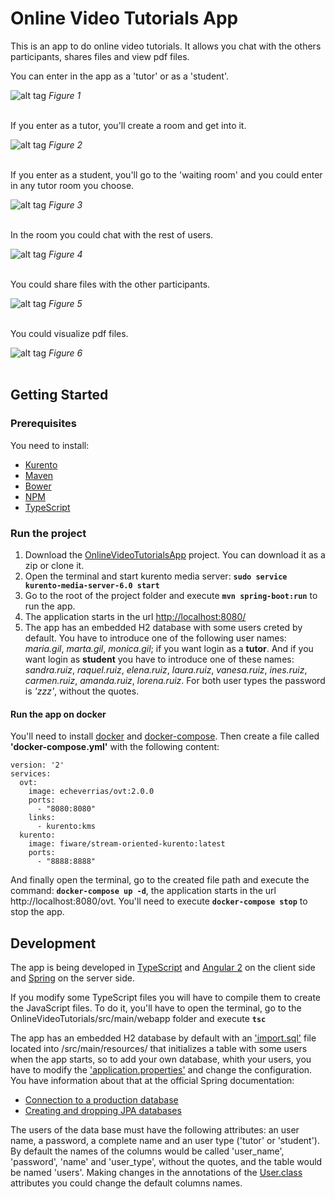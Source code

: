 # Online Video Tutorials App
This is an app to do online video tutorials. It allows you chat with the others participants, shares files and view pdf files. 

You can enter in the app as a 'tutor' or as a 'student'.

![alt tag](https://github.com/Echeverrias/OnlineVideoTutorials/blob/2.0.0/src/main/resources/img/OVT%20-%20login.png)
*Figure 1*  <br /><br />



If you enter as a tutor, you'll create a room and get into it.

![alt tag](https://github.com/Echeverrias/OnlineVideoTutorials/blob/2.0.0/src/main/resources/img/OVT%20-%20room.png)
*Figure 2*  <br /><br />



If you enter as a student, you'll go to the 'waiting room' and you could enter in any tutor room you choose.

![alt tag](https://github.com/Echeverrias/OnlineVideoTutorials/blob/2.0.0/src/main/resources/img/OVT%20-%20waiting%20room.png)
        *Figure 3*  <br /><br />



In the room you could chat with the rest of users.

![alt tag](https://github.com/Echeverrias/OnlineVideoTutorials/blob/2.0.0/src/main/resources/img/OVT%20-%20room%20chat.png)
       *Figure 4*  <br /><br />



You could share files with the other participants.

![alt tag](https://github.com/Echeverrias/OnlineVideoTutorials/blob/2.0.0/src/main/resources/img/OVT%20-%20sharing%20files.png)
       *Figure 5*  <br /><br />



You could visualize pdf files.

![alt tag](https://github.com/Echeverrias/OnlineVideoTutorials/blob/2.0.0/src/main/resources/img/OVT%20-%20visualizing%20pdfs.png)
       *Figure 6*  <br /><br />       




## Getting Started
### Prerequisites
You need to install:

- [Kurento](http://doc-kurento.readthedocs.io/en/stable/installation_guide.html)
- [Maven](http://maven.apache.org/install.html)
- [Bower](https://bower.io/#install-bower)
- [NPM](https://docs.npmjs.com/getting-started/installing-node)
- [TypeScript](https://www.typescriptlang.org/index.html#download-links) 


### Run the project
1. Download the [OnlineVideoTutorialsApp](https://github.com/Echeverrias/OnlineVideoTutorials/tree/1.0.x) project. You can download it as a zip or clone it.
2. Open the terminal and start kurento media server: **`sudo service kurento-media-server-6.0 start`** 
3. Go to the root of the project folder and execute **`mvn spring-boot:run`** to run the app.
4. The application starts in the url [http://localhost:8080/](http://localhost:8080/)
5. The app has an embedded H2 database with some users creted by default. You have to introduce one of the following user names: *maria.gil*, *marta.gil*, *monica.gil*; if you want login as a **tutor**. And if you want login as **student** you have to introduce one of these names: *sandra.ruiz*, *raquel.ruiz*, *elena.ruiz*, *laura.ruiz*, *vanesa.ruiz*, *ines.ruiz*, *carmen.ruiz*, *amanda.ruiz*, *lorena.ruiz*. For both user types the password is *'zzz'*, without the quotes.

#### Run the app on docker
You'll need to install [docker](https://docs.docker.com/engine/installation/) and [docker-compose](https://docs.docker.com/compose/install/). Then create a file called **'docker-compose.yml'** with the following content:
```
version: '2'
services:
  ovt:
    image: echeverrias/ovt:2.0.0
    ports:
      - "8080:8080"
    links:
      - kurento:kms
  kurento:
    image: fiware/stream-oriented-kurento:latest
    ports:
      - "8888:8888"
```
And finally open the terminal, go to the created file path and execute the command: **`docker-compose up -d`**, the application starts in the url http://localhost:8080/ovt. You'll need to execute **`docker-compose stop`** to stop the app.


## Development
The app is being developed in [TypeScript](https://www.typescriptlang.org/) and [Angular 2](https://angular.io/) on the client side and [Spring](https://spring.io/) on the server side.

If you modify some TypeScript files you will have to compile them to create the JavaScript files. To do it, you'll have to open the terminal, go to the OnlineVideoTutorials/src/main/webapp folder and execute **`tsc`**

The app has an embedded H2 database by default with an ['import.sql'](https://github.com/Echeverrias/OnlineVideoTutorials/blob/2.0.0/src/main/resources/import.sql) file located into /src/main/resources/ that initializes a table with some users when the app starts, so to add your own database, whith your users, you have to modify the ['application.properties'](https://github.com/Echeverrias/OnlineVideoTutorials/blob/2.0.0/src/main/resources/application.properties) and change the configuration. You have information about that at the official Spring documentation:
- [Connection to a production database](http://docs.spring.io/spring-boot/docs/current/reference/htmlsingle/#boot-features-connect-to-production-database)
- [Creating and dropping JPA databases](http://docs.spring.io/spring-boot/docs/current/reference/htmlsingle/#boot-features-spring-data-jpa-repositories)

The users of the data base must have the following attributes: an user name, a password, a complete name and an user type ('tutor' or 'student'). By default the names of the columns would be called 'user_name', 'password', 'name' and 'user_type', without the quotes, and the table would be named 'users'. Making changes in the annotations of the [User.class](https://github.com/Echeverrias/OnlineVideoTutorials/blob/2.0.0/src/main/java/org/jaea/onlinevideotutorials/domain/User.java) attributes you could change the default columns names.  



